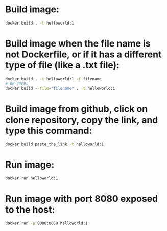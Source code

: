 # Build image: 
```sh
docker build . -t helloworld:1
```
# Build image when the file name is not Dockerfile, or if it has a different type of file (like a .txt file): 
```sh
docker build . -t helloworld:1 -f filename
# OR TYPE:
docker build --file="filename" . -t helloworld:1   
```
# Build image from github, click on clone repository, copy the link, and type this command:
```sh
docker build paste_the_link -t helloworld:1
```
# Run image: 
```sh
docker run helloworld:1 
```
# Run image with port 8080 exposed to the host: 
```sh
docker run -p 8080:8080 helloworld:1
```